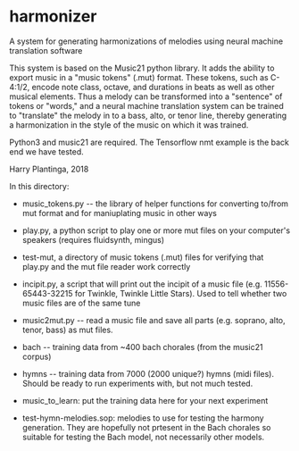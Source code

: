 # harmonizer
A system for generating harmonizations of melodies using neural machine translation software

This system is based on the Music21 python library. It adds the ability to export music in a 
"music tokens" (.mut) format. These tokens, such as C-4:1/2, encode note class, octave, and 
durations in beats as well as other musical elements. Thus a melody can be transformed into 
a "sentence" of tokens or "words," and a neural machine translation system can be trained to 
"translate" the melody in to a bass, alto, or tenor line, thereby generating a harmonization 
in the style of the music on which it was trained.

Python3 and music21 are required. The Tensorflow nmt example is the back end we have tested.

Harry Plantinga, 2018

In this directory:
  * music_tokens.py -- the library of helper functions for converting to/from mut format
    and for maniuplating music in other ways

  * play.py, a python script to play one or more mut files on your computer's speakers 
    (requires fluidsynth, mingus)

  * test-mut, a directory of music tokens (.mut) files for verifying that play.py and
    the mut file reader work correctly

  * incipit.py, a script that will print out the incipit of a music file (e.g. 
    11556-65443-32215 for Twinkle, Twinkle Little Stars). Used to tell whether two
    music files are of the same tune

  * music2mut.py -- read a music file and save all parts (e.g. soprano, alto,
    tenor, bass) as mut files. 

  * bach -- training data from ~400 bach chorales (from the music21 corpus)

  * hymns -- training data from 7000 (2000 unique?) hymns (midi files). Should be ready 
    to run experiments with, but not much tested. 

  * music_to_learn: put the training data here for your next experiment

  * test-hymn-melodies.sop: melodies to use for testing the harmony generation. They are 
    hopefully not prtesent in the Bach chorales so suitable for testing the Bach model,
    not necessarily other models. 
    
